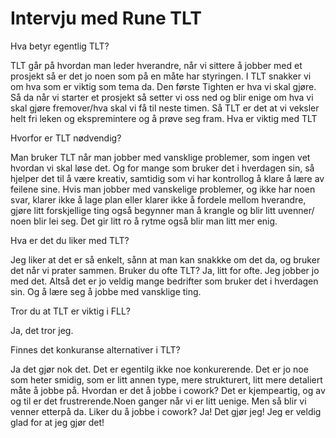# Intervju med Rune TLT 
Hva betyr egentlig TLT?

TLT går på hvordan man leder hverandre, når vi sittere å jobber med et prosjekt så er det jo noen som på en måte har styringen. I TLT snakker vi om hva som er viktig som tema da. Den første Tighten er hva vi skal gjøre. Så da når vi starter et prosjekt så setter vi oss ned og blir enige om hva vi skal gjøre fremover/hva skal vi få til neste timen. Så TLT er det at vi veksler helt fri leken og ekspremintere og å prøve seg fram.
Hva er viktig med TLT

Hvorfor er TLT nødvendig?

Man bruker TLT  når man jobber med vansklige problemer, som ingen vet hvordan vi skal løse det. Og for mange som bruker det i hverdagen sin, så hjelper det til å være kreativ, samtidig som vi har kontrollog å klare å lære av feilene sine.
Hvis man jobber med vanskelige problemer, og ikke har noen svar, klarer ikke å lage plan eller klarer ikke å fordele mellom hverandre, gjøre litt forskjellige ting også begynner man å krangle og blir litt uvenner/ noen blir lei seg. Det gir litt ro å rytme også blir man litt mer enig.

Hva er det du liker med TLT?

Jeg liker at det er så enkelt, sånn at man kan snakkke om det da, og bruker det når vi prater sammen.
Bruker du ofte TLT?
Ja, litt for ofte. Jeg jobber jo med det. Altså det er jo veldig mange bedrifter som bruker det i hverdagen sin. Og å lære seg å jobbe med vansklige ting.

Tror du at TLT er viktig i FLL?

 Ja, det tror jeg.

Finnes det konkuranse alternativer i TLT?

 Ja det gjør nok det. Det er egentilg ikke noe konkurerende. Det er jo noe som heter smidig, som er litt annen type, mere strukturert, litt mere detaliert måte å jobbe på.
Hvordan er det å jobbe i cowork?
Det er kjempeartig, og av og til er det frustrerende.Noen  ganger når vi er litt uenige. Men så blir vi venner etterpå da.
Liker du å jobbe i cowork?
Ja! Det gjør jeg! Jeg er veldig glad for at jeg gjør det!